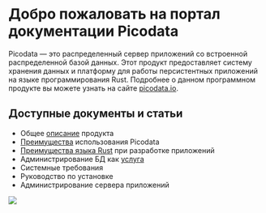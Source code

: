 <!-- Global site tag (gtag.js) - Google Analytics -->
<script async src="https://www.googletagmanager.com/gtag/js?id=G-6X8Z5N2CGR"></script>
<script>
  window.dataLayer = window.dataLayer || [];
  function gtag(){dataLayer.push(arguments);}
  gtag('js', new Date());

  gtag('config', 'G-6X8Z5N2CGR');
</script>
<script>
(function(i,s,o,g,r,a,m){i['GoogleAnalyticsObject']=r;i[r]=i[r]||function(){
(i[r].q=i[r].q||[]).push(arguments)},i[r].l=1*new Date();a=s.createElement(o),
m=s.getElementsByTagName(o)[0];a.async=1;a.src=g;m.parentNode.insertBefore(a,m)
})(window,document,'script','https://www.google-analytics.com/analytics.js','ga');
// Creates an adblock detection plugin.
ga('provide', 'adblockTracker', function(tracker, opts) {
var ad = document.createElement('ins');
ad.className = 'AdSense'; //Name of ad partner you're working with.
ad.style.display = 'block';
ad.style.position = 'absolute';
ad.style.top = '-1px';
ad.style.height = '1px';
document.body.appendChild(ad);
tracker.set('dimension' + opts.dimensionIndex, !ad.clientHeight);
document.body.removeChild(ad);
});
ga('create', 'G-6X8Z5N2CGR', 'auto'); //Your tracking ID.
ga('require', 'adblockTracker', {dimensionIndex: 1});
ga('send', 'pageview');
</script>

# Добро пожаловать на портал документации Picodata
Picodata  — это распределенный сервер приложений со встроенной распределенной базой данных. Этот продукт предоставляет систему хранения данных и платформу для работы персистентных приложений на языке программирования Rust.
Подробнее о данном программном продукте вы можете узнать на сайте [picodata.io](https://www.picodata.io).

## Доступные документы и статьи

* Общее [описание](description) продукта
* [Преимущества](benefits) использования Picodata
* [Преимущества языка Rust](benefits_rust) при разработке приложений
* Администрирование БД как [услуга](services)
* Системные требования
* Руководство по установке
* Администрирование сервера приложений

<a href="https://hits.seeyoufarm.com"><img src="https://hits.seeyoufarm.com/api/count/incr/badge.svg?url=https%3A%2F%2Fdocs.picodata.io%2Fpicodata%2F&count_bg=%2379C83D&title_bg=%23555555&icon=&icon_color=%23E7E7E7&title=hits&edge_flat=false"/></a>